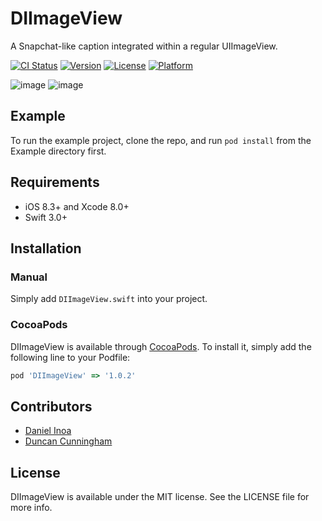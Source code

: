 DIImageView
===========

A Snapchat-like caption integrated within a regular UIImageView.

[![CI Status](http://img.shields.io/travis/danielinoa/DIImageView.svg?style=flat)](https://travis-ci.org/danielinoa/DIImageView)
[![Version](https://img.shields.io/cocoapods/v/DIImageView.svg?style=flat)](http://cocoapods.org/pods/DIImageView)
[![License](https://img.shields.io/cocoapods/l/DIImageView.svg?style=flat)](http://cocoapods.org/pods/DIImageView)
[![Platform](https://img.shields.io/cocoapods/p/DIImageView.svg?style=flat)](http://cocoapods.org/pods/DIImageView)

![image](https://github.com/danielinoa/DIImageView/blob/master/Screenshots/ss1.png)
![image](https://github.com/danielinoa/DIImageView/blob/master/Screenshots/ss2.png)

## Example

To run the example project, clone the repo, and run `pod install` from the Example directory first.

## Requirements

* iOS 8.3+ and Xcode 8.0+
* Swift 3.0+

## Installation

### Manual

Simply add `DIImageView.swift` into your project.

### CocoaPods

DIImageView is available through [CocoaPods](http://cocoapods.org). To install
it, simply add the following line to your Podfile:

```ruby
pod 'DIImageView' => '1.0.2'
```

## Contributors

* [Daniel Inoa](https://www.danielinoa.com)
* [Duncan Cunningham](https://github.com/sirnacnud) 

## License

DIImageView is available under the MIT license. See the LICENSE file for more info.
